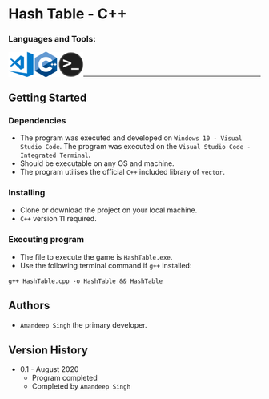 # Hash Table - C++

### Languages and Tools:

[<img align="left" alt="Visual Studio Code" height="50px" width="50px" src="https://raw.githubusercontent.com/github/explore/80688e429a7d4ef2fca1e82350fe8e3517d3494d/topics/visual-studio-code/visual-studio-code.png" />][visual-studio-code]
[<img align="left" alt="C++" height="50px" width="50px" src="https://raw.githubusercontent.com/github/explore/80688e429a7d4ef2fca1e82350fe8e3517d3494d/topics/cpp/cpp.png" />][cpp]
[<img align="left" alt="Terminal" height="50px" width="50px" src="https://raw.githubusercontent.com/github/explore/80688e429a7d4ef2fca1e82350fe8e3517d3494d/topics/terminal/terminal.png" />][terminal]

<br/>
<br/>

---

## Getting Started

### Dependencies

* The program was executed and developed on `Windows 10 - Visual Studio Code`. The program was executed on the `Visual Studio Code - Integrated Terminal`.
* Should be executable on any OS and machine.
* The program utilises the official `C++` included library of `vector`.

### Installing

* Clone or download the project on your local machine.
* `C++` version 11 required.

### Executing program

* The file to execute the game is `HashTable.exe`.
* Use the following terminal command if `g++` installed:
```
g++ HashTable.cpp -o HashTable && HashTable
```

## Authors

* `Amandeep Singh` the primary developer.

## Version History

* 0.1 - August 2020
    * Program completed
    * Completed by `Amandeep Singh`

[visual-studio-code]: https://code.visualstudio.com/
[cpp]: https://www.cplusplus.com/
[terminal]: https://www.microsoft.com/en-au/p/windows-terminal/9n0dx20hk701
